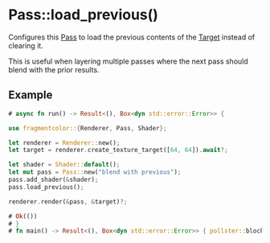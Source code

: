 # Pass::load_previous()

Configures this [Pass](https://fragmentcolor.org/api/core/pass) to load the previous contents of the [Target](https://fragmentcolor.org/api/core/target) instead of clearing it.

This is useful when layering multiple passes where the next pass should blend with the prior results.

## Example

```rust
# async fn run() -> Result<(), Box<dyn std::error::Error>> {

use fragmentcolor::{Renderer, Pass, Shader};

let renderer = Renderer::new();
let target = renderer.create_texture_target([64, 64]).await?;

let shader = Shader::default();
let mut pass = Pass::new("blend with previous");
pass.add_shader(&shader);
pass.load_previous();

renderer.render(&pass, &target)?;

# Ok(())
# }
# fn main() -> Result<(), Box<dyn std::error::Error>> { pollster::block_on(run()) }
```
